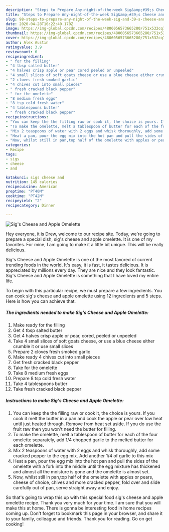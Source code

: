 ```yaml
---
description: "Steps to Prepare Any-night-of-the-week Sig&amp;#39;s Cheese and Apple Omelette"
title: "Steps to Prepare Any-night-of-the-week Sig&amp;#39;s Cheese and Apple Omelette"
slug: 98-steps-to-prepare-any-night-of-the-week-sig-and-39-s-cheese-and-apple-omelette
date: 2020-04-28T16:22:40.170Z
image: https://img-global.cpcdn.com/recipes/4806056573665280/751x532cq70/sigs-cheese-and-apple-omelette-recipe-main-photo.jpg
thumbnail: https://img-global.cpcdn.com/recipes/4806056573665280/751x532cq70/sigs-cheese-and-apple-omelette-recipe-main-photo.jpg
cover: https://img-global.cpcdn.com/recipes/4806056573665280/751x532cq70/sigs-cheese-and-apple-omelette-recipe-main-photo.jpg
author: Alex Austin
ratingvalue: 3.9
reviewcount: 6
recipeingredient:
- " for the filling"
- "4 tbsp salted butter"
- "4 halves crisp apple or pear cored peeled or unpeeled"
- "4 small slices of soft goats cheese or use a blue cheese either crumble it or use small slices"
- "2 cloves fresh smoked garlic"
- "4 chives cut into small pieces"
- " fresh cracked black pepper"
- " for the omelette"
- "8 medium fresh eggs"
- "8 tsp cold fresh water"
- "4 tablespoons butter"
- " fresh cracked black pepper"
recipeinstructions:
- "You can keep the the filling raw or cook it, the choice is yours. If you cook it melt the butter in a pan and cook the apple or pear over low heat until just heated through. Remove from heat set aside. If you do use the fruit raw then you won&#39;t need the butter for filling."
- "To make the omelette, melt a tablespoon of butter for each of the four omelette separately, add 1/4 chopped garlic to the melted butter for each omelette."
- "Mix 2 teaspoons of water with 2 eggs and whisk thoroughly, add some cracked pepper to the egg mix. Add another 1/4 of garlic to this mix"
- "Heat a pan, pour the egg mix into the hot pan and pull the sides of the omelette with a fork into the middle until the egg mixture has thickened and almost all the moisture is gone and the omelette is almost set."
- "Now, whilst still in pan,top half of the omelette with apples or pears, cheese of choice, chives and more cracked pepper, fold over and slide carefully out of pan, serve straight away and enjoy."
categories:
- Recipe
tags:
- sigs
- cheese
- and

katakunci: sigs cheese and 
nutrition: 145 calories
recipecuisine: American
preptime: "PT40M"
cooktime: "PT42M"
recipeyield: "2"
recipecategory: Dinner

---
```



![Sig&#39;s Cheese and Apple Omelette](https://img-global.cpcdn.com/recipes/4806056573665280/751x532cq70/sigs-cheese-and-apple-omelette-recipe-main-photo.jpg)

Hey everyone, it is Drew, welcome to our recipe site. Today, we're going to prepare a special dish, sig&#39;s cheese and apple omelette. It is one of my favorites. For mine, I am going to make it a little bit unique. This will be really delicious.

Sig&#39;s Cheese and Apple Omelette is one of the most favored of current trending foods in the world. It's easy, it is fast, it tastes delicious. It is appreciated by millions every day. They are nice and they look fantastic. Sig&#39;s Cheese and Apple Omelette is something that I have loved my entire life.




To begin with this particular recipe, we must prepare a few ingredients. You can cook sig&#39;s cheese and apple omelette using 12 ingredients and 5 steps. Here is how you can achieve that.

##### The ingredients needed to make Sig&#39;s Cheese and Apple Omelette:

1. Make ready  for the filling
1. Get 4 tbsp salted butter
1. Get 4 halves crisp apple or pear, cored, peeled or unpeeled
1. Take 4 small slices of soft goats cheese, or use a blue cheese either crumble it or use small slices
1. Prepare 2 cloves fresh smoked garlic
1. Make ready 4 chives cut into small pieces
1. Get  fresh cracked black pepper
1. Take  for the omelette
1. Take 8 medium fresh eggs
1. Prepare 8 tsp cold fresh water
1. Take 4 tablespoons butter
1. Take  fresh cracked black pepper




##### Instructions to make Sig&#39;s Cheese and Apple Omelette:

1. You can keep the the filling raw or cook it, the choice is yours. If you cook it melt the butter in a pan and cook the apple or pear over low heat until just heated through. Remove from heat set aside. If you do use the fruit raw then you won&#39;t need the butter for filling.
1. To make the omelette, melt a tablespoon of butter for each of the four omelette separately, add 1/4 chopped garlic to the melted butter for each omelette.
1. Mix 2 teaspoons of water with 2 eggs and whisk thoroughly, add some cracked pepper to the egg mix. Add another 1/4 of garlic to this mix
1. Heat a pan, pour the egg mix into the hot pan and pull the sides of the omelette with a fork into the middle until the egg mixture has thickened and almost all the moisture is gone and the omelette is almost set.
1. Now, whilst still in pan,top half of the omelette with apples or pears, cheese of choice, chives and more cracked pepper, fold over and slide carefully out of pan, serve straight away and enjoy.




So that's going to wrap this up with this special food sig&#39;s cheese and apple omelette recipe. Thank you very much for your time. I am sure that you will make this at home. There is gonna be interesting food in home recipes coming up. Don't forget to bookmark this page in your browser, and share it to your family, colleague and friends. Thank you for reading. Go on get cooking!
